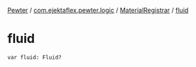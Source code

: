 [Pewter](../../index.md) / [com.ejektaflex.pewter.logic](../index.md) / [MaterialRegistrar](index.md) / [fluid](./fluid.md)

# fluid

`var fluid: Fluid?`